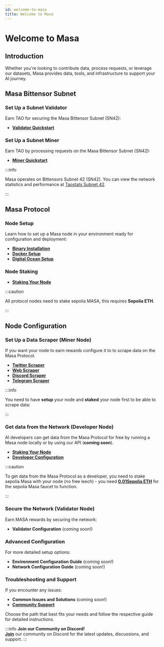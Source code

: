 ```yaml
---
id: welcome-to-masa
title: Welcome to Masa
---
```


# Welcome to Masa

## Introduction

Whether you're looking to contribute data, process requests, or leverage our datasets, Masa provides data, tools, and infrastructure to support your AI journey.

## Masa Bittensor Subnet

### Set Up a Subnet Validator

Earn TAO for securing the Masa Bittensor Subnet (SN42):

- [**Validator Quickstart**](/docs/masa-subnet/validator/intro)

### Set Up a Subnet Miner

Earn TAO by processing requests on the Masa Bittensor Subnet (SN42):

- [**Miner Quickstart**](/docs/masa-subnet/miner/intro)

:::info

Masa operates on Bittensors Subnet 42 (SN42). You can view the network statistics and performance at [Taostats Subnet 42](https://x.taostats.io/subnet/42).

:::

## Masa Protocol

### Node Setup

Learn how to set up a Masa node in your environment ready for configuration and deployment:

- [**Binary Installation**](/docs/masa-protocol/protocol-binary-installation.md)
- [**Docker Setup**](/docs/masa-protocol/protocol-docker-setup.md)
- [**Digital Ocean Setup**](/docs/masa-protocol/protocol-digital-ocean-setup.md)

### Node Staking

- [**Staking Your Node**](/docs/masa-protocol/protocol-staking-guide.md)

:::caution

All protocol nodes need to stake sepolia MASA, this requires **Sepolia ETH**.

:::

## Node Configuration

### Set Up a Data Scraper (Miner Node)

If you want your node to earn rewards configure it to to scrape data on the Masa Protocol.

- [**Twitter Scraper**](/docs/masa-protocol/protocol-twitter-scraper-config.md)
- [**Web Scraper**](/docs/masa-protocol/protocol-web-scraper-config.md)
- [**Discord Scraper**](/docs/masa-protocol/protocol-discord-scraper-config.md)
- [**Telegram Scraper**](/docs/masa-protocol/protocol-telegram-scraper-config.md)

:::info

You need to have **setup** your node and **staked** your node first to be able to scrape data:

:::

### Get data from the Network (Developer Node)

AI developers can get data from the Masa Protocol for free by running a Masa node locally or by using our API (**coming soon**).

- [**Staking Your Node**](/docs/masa-protocol/protocol-staking-guide.md)
- [**Developer Configuration**](/docs/masa-protocol/protocol-developer-config.md)

:::caution

To get data from the Masa Protocol as a developer, you need to stake sepolia Masa with your node (no free leech) - you need [**0.01Sepolia ETH**](https://www.alchemy.com/faucets/ethereum-sepolia) for the sepolia Masa faucet to function.

:::

### Secure the Network (Validator Node)

Earn MASA rewards by securing the network:

- **Validator Configuration** (coming soon!)

### Advanced Configuration

For more detailed setup options:

- **Environment Configuration Guide** (coming soon!)
- **Network Configuration Guide** (coming soon!)

### Troubleshooting and Support

If you encounter any issues:

- **Common Issues and Solutions** (coming soon!)
- [**Community Support**](/docs/masa-subnet/validator/9-join-community.md)

Choose the path that best fits your needs and follow the respective guide for detailed instructions.

:::info
**Join our Community on Discord!**  
[**Join**](https://discord.gg/masafinance) our community on Discord for the latest updates, discussions, and support.
:::
